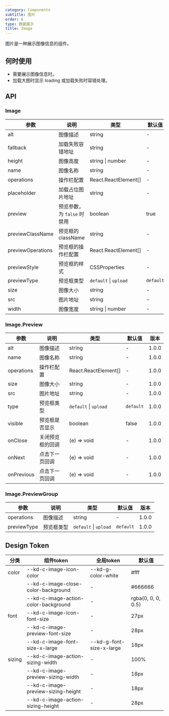 ```yaml
---
category: Components
subtitle: 图片
order: 6
type: 数据展示
title: Image
---
```


图片是一种展示图像信息的组件。

## 何时使用

- 需要展示图像信息时。
- 加载大图时显示 loading 或加载失败时容错处理。

## API

### Image

| 参数 | 说明 | 类型 | 默认值 | 版本 |
| --- | --- | --- | --- | --- |
| alt | 图像描述 | string | - | 1.0.0 |
| fallback | 加载失败容错地址 | string | - | 1.0.0 |
| height | 图像高度 | string \| number | - | 1.0.0 |
| name | 图像名称 | string | - | 1.0.0 |
| operations | 操作栏配置 | React.ReactElement[] | - | 1.0.0 |
| placeholder | 加载占位图片地址 | string | - | 1.0.0 |
| preview | 预览参数，为 `false` 时禁用 | boolean  | true | 1.0.0 |
| previewClassName | 预览框的className | string  | - | 1.0.0 |
| previewOperations | 预览框的操作栏配置 | React.ReactElement[]  | - | 1.0.0 |
| previewStyle | 预览框的样式 | CSSProperties  | - | 1.0.0 |
| previewType | 预览框类型 | `default` \| `upload` | `default` | 1.0.0 |
| size | 图像大小 | string | - | 1.0.0 |
| src | 图片地址 | string | - | 1.0.0 |
| width | 图像宽度 | string \| number | - | 1.0.0 |

### Image.Preview

| 参数 | 说明 | 类型 | 默认值 | 版本 |
| --- | --- | --- | --- | --- |
| alt | 图像描述 | string | - | 1.0.0 |
| name | 图像名称 | string | - | 1.0.0 |
| operations | 操作栏配置 | React.ReactElement[] | - | 1.0.0 |
| size | 图像大小 | string | - | 1.0.0 |
| src | 图片地址 | string | - | 1.0.0 |
| type | 预览框类型 | `default` \| `upload` | `default` | 1.0.0 |
| visible | 预览框是否显示 | boolean | false | 1.0.0 |
| onClose | 关闭预览框的回调 | (e) => void | - | 1.0.0 |
| onNext | 点击下一页回调 | (e) => void | - | 1.0.0 |
| onPrevious | 点击下一页回调 | (e) => void | - | 1.0.0 |

### Image.PreviewGroup

| 参数 | 说明 | 类型 | 默认值 | 版本 |
| --- | --- | --- | --- | --- |
| operations | 图像描述 | string | - | 1.0.0 |
| previewType | 预览框类型 | `default` \| `upload` | `default` | 1.0.0 |

## Design Token

| 分类 | 组件token | 全局token | 默认值 |
| --- | --- | --- | --- |
| color | --kd-c-image-icon-color | --kd-g-color-white | #fff |
|  | --kd-c-image-close-color-background | - | #666666 |
|  | --kd-c-image-action-color-background | - | rgba(0, 0, 0, 0.5) |
| font | --kd-c-image-icon-font-size | - | 27px |
|  | --kd-c-image-preview-font-size | - | 28px |
|  | --kd-c-image-font-size-x-large | --kd-g-font-size-x-large | 18px |
| sizing | --kd-c-image-action-sizing-width | - | 100% |
|  | --kd-c-image-preview-sizing-width | - | 18px |
|  | --kd-c-image-preview-sizing-height | - | 18px |
|  | --kd-c-image-action-sizing-height | - | 28px |
